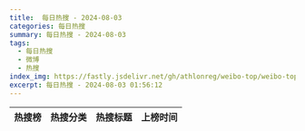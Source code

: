 ```yaml
---
title:  每日热搜 - 2024-08-03
categories: 每日热搜
summary: 每日热搜 - 2024-08-03
tags:
  - 每日热搜
  - 微博
  - 热搜
index_img: https://fastly.jsdelivr.net/gh/athlonreg/weibo-top/weibo-top.jpeg
excerpt: 每日热搜 - 2024-08-03 01:56:12
---
```


| 热搜榜 | 热搜分类 | 热搜标题 | 上榜时间 |
| --- | --- | --- | --- |
